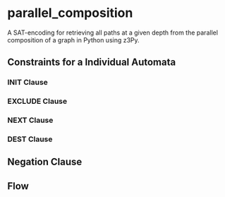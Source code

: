 # parallel_composition
A SAT-encoding for retrieving all paths at a given depth from the parallel composition of a graph in Python using z3Py.

## Constraints for a Individual Automata

### INIT Clause

### EXCLUDE Clause

### NEXT Clause

### DEST Clause

## Negation Clause

## Flow

